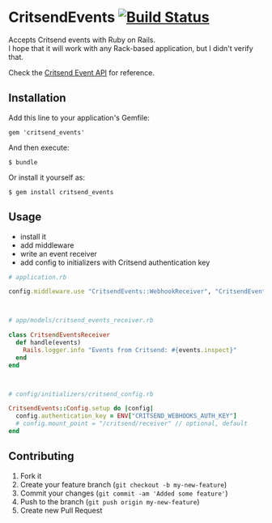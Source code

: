 # CritsendEvents [![Build Status](https://secure.travis-ci.org/cutalion/critsend_events.png)](http://travis-ci.org/cutalion/critsend_events)

Accepts Critsend events with Ruby on Rails.  
I hope that it will work with any Rack-based application, but I didn't verify that.

Check the [Critsend Event API](http://www.critsend.com/event-api/) for reference.

## Installation

Add this line to your application's Gemfile:

    gem 'critsend_events'

And then execute:

    $ bundle

Or install it yourself as:

    $ gem install critsend_events

## Usage

- install it
- add middleware
- write an event receiver
- add config to initializers with Critsend authentication key

```ruby
# application.rb

config.middleware.use "CritsendEvents::WebhookReceiver", "CritsendEventsReceiver"



# app/models/critsend_events_receiver.rb

class CritsendEventsReceiver
  def handle(events)
    Rails.logger.info "Events from Critsend: #{events.inspect}"
  end
end



# config/initializers/critsend_config.rb

CritsendEvents::Config.setup do |config|
  config.authentication_key = ENV["CRITSEND_WEBHOOKS_AUTH_KEY"]
  # config.mount_point = "/critsend/receiver" // optional, default
end
```

## Contributing

1. Fork it
2. Create your feature branch (`git checkout -b my-new-feature`)
3. Commit your changes (`git commit -am 'Added some feature'`)
4. Push to the branch (`git push origin my-new-feature`)
5. Create new Pull Request
